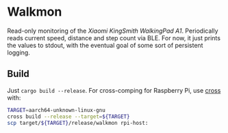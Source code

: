 # Walkmon

Read-only monitoring of the *Xiaomi KingSmith WalkingPad A1*. Periodically reads current speed, distance and step count via BLE. For now, it just prints the values to stdout, with the eventual goal of some sort of persistent logging.

## Build

Just `cargo build --release`. For cross-comping for Raspberry Pi, use [cross](https://github.com/cross-rs/cross) with:

```sh
TARGET=aarch64-unknown-linux-gnu
cross build --release --target=${TARGET}
scp target/${TARGET}/release/walkmon rpi-host:
```
